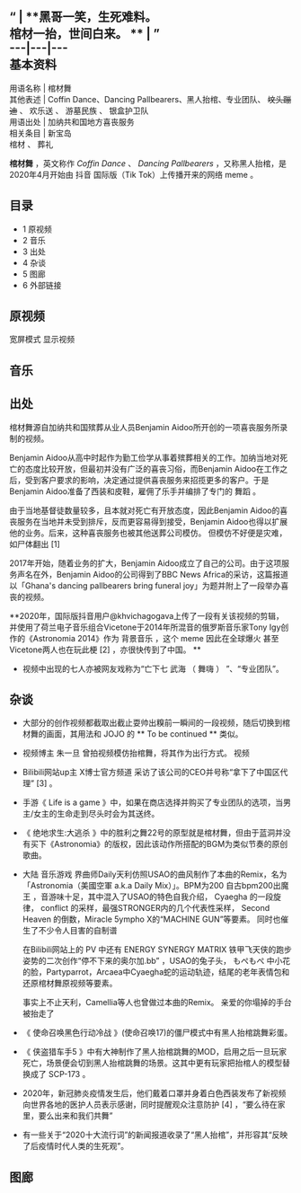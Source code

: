 “  |  **黑哥一笑，生死难料。  
棺材一抬，世间白来。 ** |  ”   
---|---|---  
**基本资料**  
---  
用语名称  |  棺材舞   
其他表述  |  Coffin Dance、Dancing Pallbearers、黑人抬棺、专业团队、 ~~坟头蹦迪~~ 、  欢乐送  、  游墓民族  、  银盒护卫队   
用语出处  |  加纳共和国地方喜丧服务   
相关条目  |  新宝岛    
棺材  、  葬礼  
  
**棺材舞** ，英文称作 _Coffin Dance_ 、 _Dancing Pallbearers_ ，又称黑人抬棺，是2020年4月开始由  抖音
国际版（Tik Tok）上传播开来的网络  meme  。

##  目录

  * 1  原视频 
  * 2  音乐 
  * 3  出处 
  * 4  杂谈 
  * 5  图廊 
  * 6  外部链接 

##  原视频

宽屏模式  显示视频

##  音乐

##  出处

棺材舞源自加纳共和国殡葬从业人员Benjamin Aidoo所开创的一项喜丧服务所录制的视频。

Benjamin Aidoo从高中时起作为勤工俭学从事着殡葬相关的工作。加纳当地对死亡的态度比较开放，但最初并没有广泛的喜丧习俗，而Benjamin
Aidoo在工作之后，受到客户要求的影响，决定通过提供喜丧服务来招揽更多的客户。于是Benjamin Aidoo准备了西装和皮鞋，雇佣了乐手并编排了专门的
舞蹈  。

由于当地基督徒数量较多，且本就对死亡有开放态度，因此Benjamin Aidoo的喜丧服务在当地并未受到排斥，反而更容易得到接受，Benjamin
Aidoo也得以扩展他的业务。后来，这种喜丧服务也被其他送葬公司模仿。  但模仿不好便是灾难，如尸体翻出  [1]

2017年开始，随着业务的扩大，Benjamin Aidoo成立了自己的公司。由于这项服务声名在外，Benjamin Aidoo的公司得到了BBC News
Africa的采访，这篇报道以「Ghana's dancing pallbearers bring funeral joy」为题并附上了一段举办喜丧的视频。

**2020年，国际版抖音用户@khvichagogava上传了一段有关该视频的剪辑，
并使用了荷兰电子音乐组合Vicetone于2014年所混音的俄罗斯音乐家Tony Igy创作的《Astronomia 2014》作为  背景音乐  ，这个
meme  因此在全球爆火  甚至Vicetone两人也在玩此梗  [2]  ，亦很快传到了中国。 **

  * 视频中出现的七人亦被网友戏称为“亡下七  武海  （  舞嗨  ）  ”、“专业团队”。 

##  杂谈

  * 大部分的创作视频都截取出截止耍帅出糗前一瞬间的一段视频，随后切换到棺材舞的画面，其用法和  JOJO  的 ** To be continued  ** 类似。 
  * 视频博主  朱一旦  曾拍视频模仿抬棺舞，将其作为出行方式。  视频 
  * Bilibili网站up主  X博士官方频道  采访了该公司的CEO并号称“拿下了中国区代理”  [3]  。 
  * 手游《  Life is a game  》中，如果在商店选择并购买了专业团队的选项，当男主/女主的生命走到尽头时会为其送终。 
  * 《  绝地求生:大逃杀  》中的胜利之舞22号的原型就是棺材舞，但由于蓝洞并没有买下《Astronomia》的版权，因此该动作所搭配的BGM为类似节奏的原创歌曲。 
  * 大陆  音乐游戏  界曲师Daily天利仿照USAO的曲风制作了本曲的Remix，名为「Astronomia（美國空軍 a.k.a Daily Mix）」。BPM为200  自古bpm200出魔王  ，音游味十足，其中混入了USAO的特色自我介绍，  Cyaegha  的一段旋律，  conflict  的采样，最强STRONGER内的几个代表性采样，  Second Heaven  的倒数，Miracle 5ympho X的“MACHINE GUN”等要素。  同时也催生了不少令人目害的自制谱 

     在Bilibili网站上的  PV  中还有  ENERGY SYNERGY MATRIX  铁甲飞天侠的跑步姿势的二次创作“停不下来的奥尔加.bb”  ，USAO的兔子头，  もぺもぺ  中小花的脸，Partyparrot，Arcaea中Cyaegha蛇的运动轨迹，结尾的老年表情包和还原棺材舞原视频等要素。 

    

     事实上不止天利，Camellia等人也曾做过本曲的Remix。  亲爱的你塌掉的手台被抬走了 

  * 《  使命召唤黑色行动冷战  》(使命召唤17)的僵尸模式中有黑人抬棺跳舞彩蛋。 
  * 《  侠盗猎车手5  》中有大神制作了黑人抬棺跳舞的MOD，启用之后一旦玩家死亡，场景便会切到黑人抬棺跳舞的场景。这其中更有玩家把抬棺人的模型替换成了  SCP-173  。 
  * 2020年，新冠肺炎疫情发生后，他们戴着口罩并身着白色西装发布了新视频向世界各地的医护人员表示感谢，同时提醒观众注意防护  [4]  ，“要么待在家里，要么出来和我们共舞” 
  * 有一些关于“2020十大流行词”的新闻报道收录了“黑人抬棺”，并形容其“反映了后疫情时代人类的生死观”。 

##  图廊